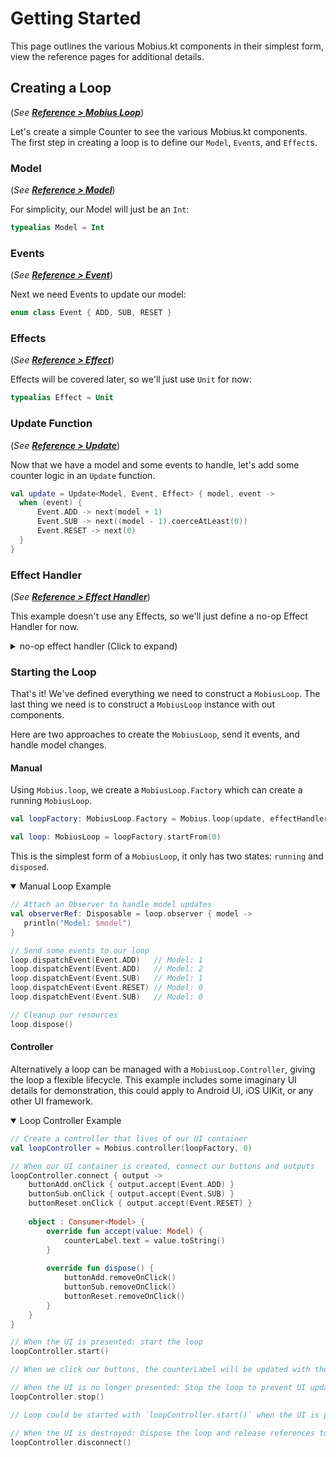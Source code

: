 # Getting Started

This page outlines the various Mobius.kt components in their simplest form, view the reference pages for additional details.

## Creating a Loop

(_See **[Reference > Mobius Loop](reference/mobius-loop.md)**_)

Let's create a simple Counter to see the various Mobius.kt components.
The first step in creating a loop is to define our `Model`, `Event`s, and `Effect`s.

### Model

(_See **[Reference > Model](reference/model.md)**_)

For simplicity, our Model will just be an `Int`:

```kotlin
typealias Model = Int
```

### Events

(_See **[Reference > Event](reference/event.md)**_)

Next we need Events to update our model:

```kotlin
enum class Event { ADD, SUB, RESET }
```

### Effects

(_See **[Reference > Effect](reference/effect.md)**_)

Effects will be covered later, so we'll just use `Unit` for now:

```kotlin
typealias Effect = Unit
```

### Update Function

(_See **[Reference > Update](reference/update.md)**_)

Now that we have a model and some events to handle, let's add some counter logic in an `Update` function.

```kotlin
val update = Update<Model, Event, Effect> { model, event ->
  when (event) {
      Event.ADD -> next(model + 1)
      Event.SUB -> next((model - 1).coerceAtLeast(0))
      Event.RESET -> next(0)
  }
}
```

### Effect Handler

(_See **[Reference > Effect Handler](reference/effect-handler.md)**_)

This example doesn't use any Effects, so we'll just define a no-op Effect Handler for now.

<details>
<summary>no-op effect handler (Click to expand)</summary>

```kotlin
val effectHandler = Connectable<Effect, Event> { output ->
    object : Connection<Effect> {
        override fun accept(value: Effect) = Unit
        override fun dispose() = Unit
    }
}
```
</details>

### Starting the Loop

That's it!  We've defined everything we need to construct a `MobiusLoop`.
The last thing we need is to construct a `MobiusLoop` instance with out components.

Here are two approaches to create the `MobiusLoop`, send it events, and handle model changes.

#### Manual

Using `Mobius.loop`, we create a `MobiusLoop.Factory` which can create a running `MobiusLoop`.

```kotlin
val loopFactory: MobiusLoop.Factory = Mobius.loop(update, effectHandler)

val loop: MobiusLoop = loopFactory.startFrom(0)
```

This is the simplest form of a `MobiusLoop`, it only has two states: `running` and `disposed`.

<details open="open">
<summary>Manual Loop Example</summary>

```kotlin
// Attach an Observer to handle model updates
val observerRef: Disposable = loop.observer { model ->
   println("Model: $model")
}

// Send some events to our loop
loop.dispatchEvent(Event.ADD)   // Model: 1
loop.dispatchEvent(Event.ADD)   // Model: 2
loop.dispatchEvent(Event.SUB)   // Model: 1
loop.dispatchEvent(Event.RESET) // Model: 0
loop.dispatchEvent(Event.SUB)   // Model: 0

// Cleanup our resources
loop.dispose()
```
</details>


#### Controller

Alternatively a loop can be managed with a `MobiusLoop.Controller`, giving the loop a flexible lifecycle.
This example includes some imaginary UI details for demonstration, this could apply to Android UI, iOS UIKit, or any
other UI framework.

<details open="open">
<summary>Loop Controller Example</summary>

```kotlin
// Create a controller that lives of our UI container
val loopController = Mobius.controller(loopFactory, 0)

// When our UI container is created, connect our buttons and outputs
loopController.connect { output ->
    buttonAdd.onClick { output.accept(Event.ADD) }
    buttonSub.onClick { output.accept(Event.SUB) }
    buttonReset.onClick { output.accept(Event.RESET) }
    
    object : Consumer<Model> {
        override fun accept(value: Model) {
            counterLabel.text = value.toString()
        }
     
        override fun dispose() {
            buttonAdd.removeOnClick()
            buttonSub.removeOnClick()
            buttonReset.removeOnClick()
        }
    }
}

// When the UI is presented: start the loop
loopController.start()

// When we click our buttons, the counterLabel will be updated with the new model

// When the UI is no longer presented: Stop the loop to prevent UI updates or events
loopController.stop()

// Loop could be started with `loopController.start()` when the UI is presented again

// When the UI is destroyed: Dispose the loop and release references to UI elements
loopController.disconnect()
```
</details>